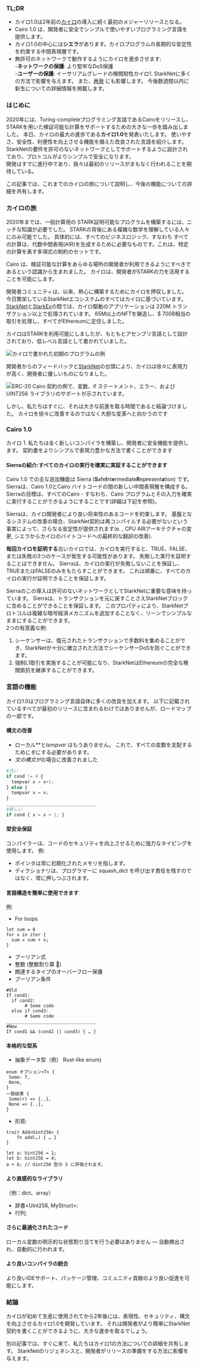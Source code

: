 ### TL;DR

* カイロ1.0は2年前の[カイロ](https://medium.com/starkware/hello-cairo-3cb43b13b209)の導入に続く最初のメジャーリリースとなる。
* Cairo 1.0 は、開発者に安全でシンプルで使いやすいプログラミング言語を提供します。
* カイロ1.0の中心には**シエラ**があります。カイロプログラムの長期的な安定性を約束する中間表現層です。
* 無許可のネットワークで動作するようにカイロを進歩させます:\
  -**ネットワークの保護**: より堅牢なDoS保護\
  -**ユーザーの保護**: イーサリアムグレードの検閲耐性カイロ1. StarkNetに多くの方法で影響を与えます。 また、[再発](https://medium.com/starkware/regenesis-starknets-no-sweat-state-reset-e296b12b80ae) にも影響します。 今後数週間以内に新生についての詳細情報を掲載します。

### はじめに

2020年には、Turing-completeプログラミング言語であるCairoをリリースし、STARKを用いた検証可能な計算をサポートするための大きな一歩を踏み出しました。 本日、カイロの最大の進歩である**カイロ1.0**を発表いたします。 使いやすさ、安全性、利便性を向上させる機能を備えた改良された言語を紹介します。 StarkNetの要件を許可のないネットワークとしてサポートするように設計されており、プロトコルがよりシンプルで安全になります。\
開発はすでに進行中であり、我々は最初のリリースがまもなく行われることを期待している。

この記事では、これまでのカイロの旅について説明し、今後の機能についての詳細を共有します。

### カイロの旅

2020年までは、一般計算用の STARK証明可能なプログラムを構築するには、ニッチな知識が必要でした。 STARKの背後にある複雑な数学を理解している人々にのみ可能でした。 具体的には、すべてのビジネスロジック、すなわち すべての計算は、代数中間表現(AIR)を生成するために必要なものです。これは、特定の計算を表す多項式の制約のセットです。

Cairo は、検証可能な計算をあらゆる場所の開発者が利用できるようにすべきであるという認識から生まれました。 カイロは、開発者がSTARKの力を活用することを可能にします。

開発者コミュニティは、以来、熱心に構築するためにカイロを押収しました。 今日繁栄しているStarkNetエコシステムのすべてはカイロに基づいています。 [StarkNet](https://starkware.co/starknet/)と[StarkEx](https://starkware.co/starkex/)の間では、カイロ駆動のアプリケーションは 220M トランザクション以上で処理されています。 65M以上のNFTを鋳造し、$ 700B相当の取引を処理し、すべてがEthereumに定住しました。

カイロはSTARKを利用可能にしましたが、もともとアセンブリ言語として設計されており、低レベル言語として書かれていました。

![カイロで書かれた初期のプログラムの例](/assets/cairocode_01.png "カイロで書かれた初期のプログラムの例")

開発者からのフィードバックと[StarkNet](https://starkware.co/starknet/)の台頭により、カイロは徐々に表現力が高く、開発者に優しいものになりました。

![ERC-20 Cairo 契約の例で、変数、if ステートメント、エラー、および UINT256 ライブラリのサポートが示されています。](/assets/cairocode_02.png "ERC-20 Cairo 契約の例で、変数、if ステートメント、エラー、および UINT256 ライブラリのサポートが示されています。")

しかし、私たちはすぐに、それは大きな前進を取る時間であると結論づけました。 カイロを徐々に改善するのではなく大胆な変革へと向かうのです

### Cairo 1.0

カイロ 1. 私たちは全く新しいコンパイラを構築し、開発者に安全機能を提供します。 契約書をよりシンプルで表現力豊かな方法で書くことができます

#### Sierraの紹介:すべてのカイロの実行を確実に実証することができます

Cairo 1.0 での主な追加機能は Sierra (**S**afe**I**nt**e**rmediate**R**ep**r**esent**a**tion) です。 Sierraは、Cairo 1.0とCairo バイトコードの間の新しい中間表現層を構成する。 Sierraの目標は、すべてのCairo - すなわち、Cairo プログラムとその入力を確実に実行することができるようにすることです(詳細は下記を参照)。

Sierraは、カイロ開発者により良い将来性のあるコードを約束します。 基盤となるシステムの改善の場合、StarkNet契約は再コンパイルする必要がないという事実によって、さらなる安定性が提供されます(e. , CPU AIRアーキテクチャの変更, シエラからカイロのバイトコードへの最終的な翻訳の改善).

**毎回カイロを証明する**古いカイロでは、カイロを実行すると、TRUE、FALSE、または失敗の3つのケースが発生する可能性があります。 失敗した実行を証明することはできません。 Sierraは、カイロの実行が失敗しないことを保証し、TRUEまたはFALSEのみをもたらすことができます。 これは順番に、すべてのカイロの実行が証明できることを保証します。

Sierraのこの導入は許可のないネットワークとしてStarkNetに重要な意味を持っています。 Sierraは、トランザクションを元に戻すことさえStarkNetブロックに含めることができることを保証します。 このプロパティにより、StarkNetプロトコルは複雑な暗号経済メカニズムを追加することなく、リーンでシンプルなままにすることができます。\
2つの有意義な例:

1. シーケンサーは、復元されたトランザクションで手数料を集めることができ、StarkNetが十分に確立された方法でシーケンサーDoSを防ぐことができます。
2. 強制L1取引を実施することが可能になり、StarkNetはEthereumの完全な検閲抵抗を継承することができます。

### **言語の機能**

カイロ1.0はプログラミング言語自体に多くの改良を加えます。 以下に記載されているすべてが最初のリリースに含まれるわけではありませんが、ロードマップの一部です。

#### **構文の改善**

* ローカル**と*tempvar* はもうありません。 これで、すべての変数を支配するために*を*にする必要があります。
* *文の構文が*の場合に改善されました

```python
#古い
if cond != 0 {
  tempvar x = x+1;
} else {
  tempvar x = x;
}
__________________________________
#新しい
if cond { x = x + 1; }
```

#### **型安全保証**

コンパイラーは、コードのセキュリティを向上させるために強力なタイピングを使用します。 例:

* ポインタは常に初期化されたメモリを指します。
* ディクショナリは、プログラマーに squash_dict を呼び出す責任を残すのではなく、常に押しつぶされます。

#### **言語構造を簡単に使用できます**

例:

* For loops

```
let sum = 0
for x in iter {
  sum = sum + x;
}
```

* ブーリアン式
* 整数 (整数割り算 👯)
* 関連するタイプのオーバーフロー保護
* ブーリアン条件

```
#Old
If cond1:
  if cond2:
       # Some code
  else if cond3:
       # Same code
__________________________________
#New
If cond1 && (cond2 || cond3) { … }
```

#### **本格的な型系**

* 抽象データ型（例） Rust-like enum)

```
enum オプション<T> {
 Some: T,
 None,
}
一致結果 {
 Some(r) => {..},
 None => {..},
}
```

* 形質:

```
trait Add<Uint256> {
    fn add(…) { … }
}

let a: Uint256 = 1;
let b: Uint256 = 4;
a + b; // Uint256 型の 5 に評価されます。
```

#### **より直感的なライブラリ**

（例：dict、array）

* 辞書<Uint256, MyStruct>;
* 行列<MyOtherStruct>;

#### **さらに最適化されたコード**

ローカル変数の明示的な状態割り当てを行う必要はありません — 自動検出され、自動的に行われます。

#### **より良いコンパイラの統合**

より良いIDEサポート、パッケージ管理、コミュニティ貢献のより良い促進を可能にします。

### **結論**

カイロが初めて生産に使用されてから2年後には、表現性、セキュリティ、構文を向上させるカイロ1.0を開発しています。 それは開発者がより簡単にStarkNet契約を書くことができるように、大きな進歩を取るでしょう。

別の記事では、すぐに来て、私たちはカイロ1の方法についての詳細を共有します。 StarkNetのリジェネシスと、開発者がリリースの準備をする方法に影響を与えます。